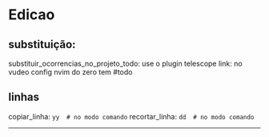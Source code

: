 # Edicao

## substituição:

substituir_ocorrencias_no_projeto_todo: use o plugin telescope
link: no vudeo config nvim do zero tem #todo

## linhas
copiar_linha: `yy  # no modo comando`
recortar_linha: `dd  # no modo comando`

---



